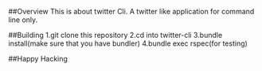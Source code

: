 ##Overview
This is about twitter Cli. A twitter like application for command line only.

##Building
1.git clone this repository
2.cd into twitter-cli
3.bundle install(make sure that you have bundler)
4.bundle exec rspec(for testing)

##Happy Hacking
